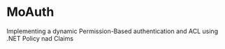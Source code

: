 # MoAuth
Implementing a dynamic Permission-Based authentication and ACL using .NET Policy nad Claims
